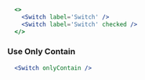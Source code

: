 ```jsx
  <>
    <Switch label='Switch' />
    <Switch label='Switch' checked />
  </>
```

### Use Only Contain

```jsx
  <Switch onlyContain />
```